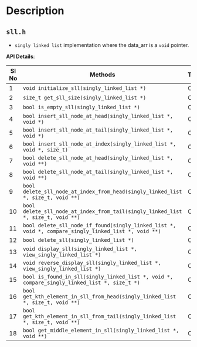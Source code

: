 
  # Description

  ## `sll.h`
  - `singly linked list` implementation where the data_arr is a `void` pointer.

  **API Details**:

Sl No | Methods                                                                                              | Time | Space
------|------------------------------------------------------------------------------------------------------|------|------
1     | `void initialize_sll(singly_linked_list *)`                                                          | O(1) | O(1)
2     | `size_t get_sll_size(singly_linked_list *)`                                                          | O(1) | O(1)
3     | `bool is_empty_sll(singly_linked_list *)`                                                            | O(1) | O(1)
4     | `bool insert_sll_node_at_head(singly_linked_list *, void *)`                                         | O(1) | O(1)
5     | `bool insert_sll_node_at_tail(singly_linked_list *, void *)`                                         | O(n) | O(1)
6     | `bool insert_sll_node_at_index(singly_linked_list *, void *, size_t)`                                | O(n) | O(1)
7     | `bool delete_sll_node_at_head(singly_linked_list *, void **)`                                        | O(1) | O(1)
8     | `bool delete_sll_node_at_tail(singly_linked_list *, void **)`                                        | O(n) | O(1)
9     | `bool delete_sll_node_at_index_from_head(singly_linked_list *, size_t, void **)`                     | O(n) | O(1)
10    | `bool delete_sll_node_at_index_from_tail(singly_linked_list *, size_t, void **)`                     | O(n) | O(1)
11    | `bool delete_sll_node_if_found(singly_linked_list *, void *, compare_singly_linked_list *, void **)` | O(n) | O(1)
12    | `bool delete_sll(singly_linked_list *)`                                                              | O(n) | O(1)
13    | `void display_sll(singly_linked_list *, view_singly_linked_list *)`                                  | O(n) | O(1)
14    | `void reverse_display_sll(singly_linked_list *, view_singly_linked_list *)`                          | O(n) | O(n)
15    | `bool is_found_in_sll(singly_linked_list *, void *, compare_singly_linked_list *, size_t *)`         | O(n) | O(1)
16    | `bool get_kth_element_in_sll_from_head(singly_linked_list *, size_t, void **)`                       | O(n) | O(1)
17    | `bool get_kth_element_in_sll_from_tail(singly_linked_list *, size_t, void **)`                       | O(n) | O(1)
18    | `bool get_middle_element_in_sll(singly_linked_list *, void **)`                                      | O(n) | O(1)